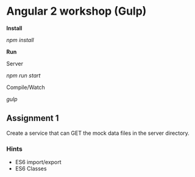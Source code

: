 # Angular 2 workshop (Gulp)

**Install**

_npm install_

**Run**

Server

_npm run start_

Compile/Watch

_gulp_

## Assignment 1
Create a service that can GET the mock data files in the server directory.

### Hints
  * ES6 import/export
  * ES6 Classes